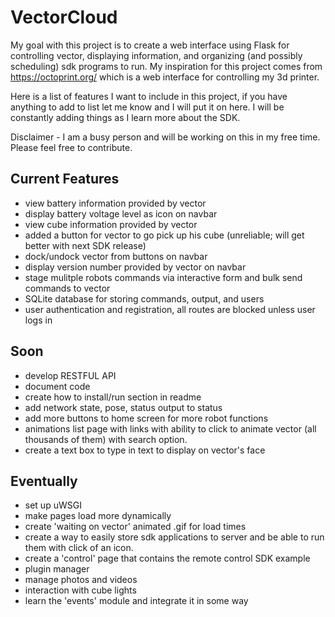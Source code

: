# VectorCloud
My goal with this project is to create a web interface using Flask for controlling vector, displaying information, and organizing (and possibly scheduling) sdk programs to run. My inspiration for this project comes from https://octoprint.org/ which is a web interface for controlling my 3d printer.

Here is a list of features I want to include in this project, if you have anything to add to list let me know and I will put it on here. I will be constantly adding things as I learn more about the SDK.

Disclaimer - I am a busy person and will be working on this in my free time. Please feel free to
contribute.
## Current Features
* view battery information provided by vector
* display battery voltage level as icon on navbar
* view cube information provided by vector
* added a button for vector to go pick up his cube (unreliable; will get better with next SDK release)
* dock/undock vector from buttons on navbar
* display version number provided by vector on navbar
* stage mulitple robots commands via interactive form and bulk send commands to vector
* SQLite database for storing commands, output, and users
* user authentication and registration, all routes are blocked unless user logs in

## Soon
* develop RESTFUL API
* document code
* create how to install/run section in readme
* add network state, pose, status output to status
* add more buttons to home screen for more robot functions
* animations list page with links with ability to click to animate vector (all thousands of them) with search option.
* create a text box to type in text to display on vector's face


## Eventually
* set up uWSGI
* make pages load more dynamically
* create 'waiting on vector' animated .gif for load times
* create a way to easily store sdk applications to server and be able to run them with click of an icon.
* create a 'control' page that contains the remote control SDK example
* plugin manager
* manage photos and videos
* interaction with cube lights
* learn the 'events' module and integrate it in some way

